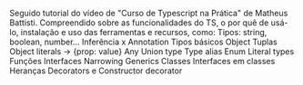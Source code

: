 Seguido tutorial do vídeo de "Curso de Typescript na Prática" de Matheus Battisti.
Compreendido sobre as funcionalidades do TS, o por quê de usá-lo, instalação e uso das ferramentas e recursos, como:
Tipos: string, boolean, number...
Inferência x Annotation
Tipos básicos
Object
Tuplas
Object literals -> {prop: value}
Any
Union type
Type alias
Enum
Literal types
Funções
Interfaces
Narrowing
Generics
Classes
Interfaces em classes
Heranças
Decorators e
Constructor decorator

